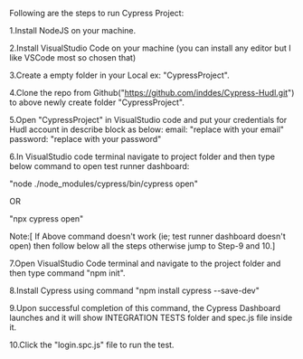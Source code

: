Following are the steps to run Cypress Project:

1.Install NodeJS on your machine.

2.Install VisualStudio Code on your machine (you can install any editor but I like VSCode most so chosen that)

3.Create a empty folder in your Local ex: "CypressProject".

4.Clone the repo from Github("https://github.com/inddes/Cypress-Hudl.git") to above newly create folder "CypressProject".

5.Open "CypressProject" in VisualStudio code and put your credentials for Hudl account in describe block as below:
 email: "replace with your email"
 password: "replace with your password"

6.In VisualStudio code terminal navigate to project folder and then type below command to open test runner dashboard:

"node ./node_modules/cypress/bin/cypress open"

OR

"npx cypress open"

Note:[ If Above command doesn't work (ie; test runner dashboard doesn't open) then follow below all the steps otherwise jump to Step-9 and 10.]

7.Open VisualStudio Code terminal and navigate to the project folder and then type command "npm init".

8.Install Cypress using command "npm install cypress --save-dev"

9.Upon successful completion of this command, the Cypress Dashboard launches and it will show INTEGRATION TESTS folder and spec.js file inside it.

10.Click the "login.spc.js"  file to run the test.



